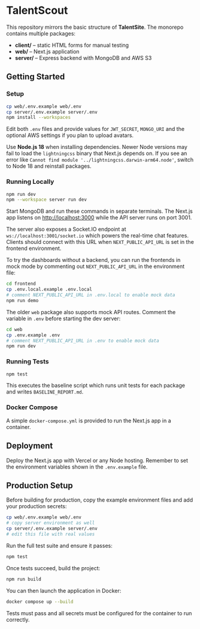 # TalentScout

This repository mirrors the basic structure of **TalentSite**. The monorepo contains multiple packages:

- **client/** – static HTML forms for manual testing
- **web/** – Next.js application
- **server/** – Express backend with MongoDB and AWS S3

## Getting Started

### Setup

```bash
cp web/.env.example web/.env
cp server/.env.example server/.env
npm install --workspaces
```

Edit both `.env` files and provide values for `JWT_SECRET`, `MONGO_URI` and
the optional AWS settings if you plan to upload avatars.

Use **Node.js 18** when installing dependencies. Newer Node versions may fail to
load the `lightningcss` binary that Next.js depends on.
If you see an error like `Cannot find module '../lightningcss.darwin-arm64.node'`,
switch to Node 18 and reinstall packages.

### Running Locally

```bash
npm run dev
npm --workspace server run dev
```

Start MongoDB and run these commands in separate terminals. The Next.js app
listens on <http://localhost:3000> while the API server runs on port 3001.

The server also exposes a Socket.IO endpoint at `ws://localhost:3001/socket.io` which powers the real-time chat features. Clients should connect with this URL when `NEXT_PUBLIC_API_URL` is set in the frontend environment.



To try the dashboards without a backend, you can run the frontends in mock mode by commenting out `NEXT_PUBLIC_API_URL` in the environment file:

```bash
cd frontend
cp .env.local.example .env.local
# comment NEXT_PUBLIC_API_URL in .env.local to enable mock data
npm run demo
```

The older `web` package also supports mock API routes. Comment the variable in `.env` before starting the dev server:

```bash
cd web
cp .env.example .env
# comment NEXT_PUBLIC_API_URL in .env to enable mock data
npm run dev
```

### Running Tests

```bash
npm test
```

This executes the baseline script which runs unit tests for each package and writes `BASELINE_REPORT.md`.

### Docker Compose

A simple `docker-compose.yml` is provided to run the Next.js app in a container.

## Deployment

Deploy the Next.js app with Vercel or any Node hosting. Remember to set the environment variables shown in the `.env.example` file.

## Production Setup

Before building for production, copy the example environment files and add your
production secrets:

```bash
cp web/.env.example web/.env
# copy server environment as well
cp server/.env.example server/.env
# edit this file with real values
```

Run the full test suite and ensure it passes:

```bash
npm test
```

Once tests succeed, build the project:

```bash
npm run build
```

You can then launch the application in Docker:

```bash
docker compose up --build
```

Tests must pass and all secrets must be configured for the container to run
correctly.

